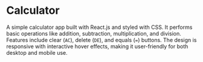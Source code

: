 # Calculator
A simple calculator app built with React.js and styled with CSS. It performs basic operations like addition, subtraction, multiplication, and division. Features include clear (`AC`), delete (`DE`), and equals (`=`) buttons. The design is responsive with interactive hover effects, making it user-friendly for both desktop and mobile use.
